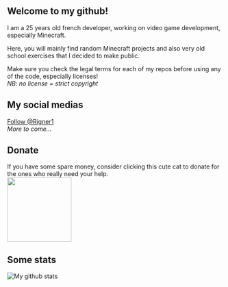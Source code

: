 ## Welcome to my github!

I am a 25 years old french developer, working on video game development, especially Minecraft.

Here, you will mainly find random Minecraft projects and also very old school exercises that I decided to make public.

Make sure you check the legal terms for each of my repos before using any of the code, especially licenses!  
*NB: no license = strict copyright*

## My social medias

<a href="https://twitter.com/Rigner1?ref_src=twsrc%5Etfw" class="twitter-follow-button" data-show-count="false">Follow @Rigner1</a><script async src="https://platform.twitter.com/widgets.js" charset="utf-8"></script>  
*More to come...*

## Donate

If you have some spare money, consider clicking this cute cat to donate for the ones who really need your help.  
<a href="https://soutenir.la-spa.fr/b/mon-don?cid=241&_cv=1&frequency=once&amount=2000">
<img src="https://play-lh.googleusercontent.com/ObdbSatQvNUymufVs3vL5YmhGdvs3w5vvTciaGLFQOZoREVAEIIueioFOrWk9je_fqxR" width=150px>
</a>

## Some stats

<img src="https://github-readme-stats.vercel.app/api?username=psnrigner&show_icons=true&count_private=true&hide_border=true&theme=dracula" alt="My github stats">
<br />
<img src="https://github-readme-stats.vercel.app/api/top-langs/?username=psnrigner&hide_border=true&theme=dracula" alt="">
